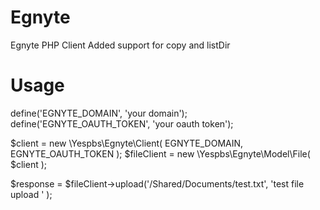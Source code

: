 # Egnyte 
Egnyte PHP Client
Added support for copy and listDir

# Usage
define('EGNYTE_DOMAIN', 'your domain');
define('EGNYTE_OAUTH_TOKEN', 'your oauth token');

$client = new \Yespbs\Egnyte\Client( EGNYTE_DOMAIN, EGNYTE_OAUTH_TOKEN );
$fileClient = new \Yespbs\Egnyte\Model\File( $client );

$response = $fileClient->upload('/Shared/Documents/test.txt', 'test file upload ' );

